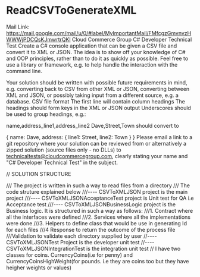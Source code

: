 # ReadCSVToGenerateXML

Mail Link: https://mail.google.com/mail/u/0/#label/MyImportantMail/FMfcgzGmvnvzHWWWjPDCQsKJmwrtrQKl
Cloud Commerce Group C# Developer Technical Test
Create a C# console application that can be given a CSV file and convert it to XML or JSON. The idea is to show off your knowledge of C# and OOP principles, rather than to do it as quickly as possible. Feel free to use a library or framework, e.g. to help handle the interaction with the command line.

Your solution should be written with possible future requirements in mind, e.g. converting back to CSV from other XML or JSON, converting between XML and JSON, or possibly taking input from a different source, e.g. a database. CSV file format The first line will contain column headings The headings should form keys in the XML or JSON output Underscores should be used to group headings, e.g.:

name,address_line1,address_line2
Dave,Street,Town
should convert to

{
    name: Dave,
    address: {
        line1: Street,
        line2: Town
    }
}
Please email a link to a git repository where your solution can be reviewed from or alternatively a zipped solution (source files only - no DLLs) to technicaltests@cloudcommercegroup.com, clearly stating your name and "C# Developer Technical Test" in the subject.

// SOLUTION STRUCTURE

/// The project is written in such a way to read files from a directory
    /// The code struture explained below
    ///---- CSVToXMLJSON  project is the main project
    ///---- CSVToXMLJSONAcceptanceTest project is Unit test for QA i.e Acceptance test
    ///---- CSVToXMLJSONBusinessLogic project is the Business logic. It is structured in such a way as follows:
    ///1. Contract where all the interfaces were defined
    ///2. Services where all the implementations were done
    ///3. Helpers to define class that would be use in generating Id for each files
    ///4 Response to return the outcome of the process file
    ///Validation to validate each directory supplied by user
    //---- CSVToXMLJSONTest Project is the developer unit test
    //---- CSVToXMLJSONIntegrationTest is the integration unit test
    // I have two classes for coins. CurrencyCoins(i.e for penny) and CurrencyCoinsHighWeight(for pounds. i.e they are coins too but they have heigher weights or values)